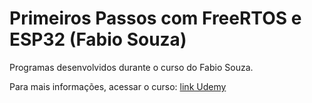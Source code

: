 # Primeiros Passos com FreeRTOS e ESP32 (Fabio Souza)

Programas desenvolvidos durante o curso do Fabio Souza.

Para mais informações, acessar o curso: [link Udemy](https://www.udemy.com/course/primeiros-passos-com-o-freertos/)
